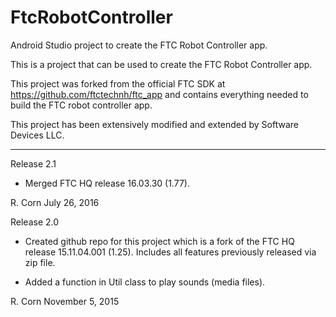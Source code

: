 # FtcRobotController
Android Studio project to create the FTC Robot Controller app.

This is a project that can be used to create the FTC Robot Controller app.

This project was forked from the official FTC SDK at https://github.com/ftctechnh/ftc_app and
contains everything needed to build the FTC robot controller app.

This project has been extensively modified and extended by Software Devices LLC.
***************************************************************************************************************

Release 2.1

*   Merged FTC HQ release 16.03.30 (1.77).

R. Corn
July 26, 2016

Release 2.0

*   Created github repo for this project which is a fork of the FTC HQ release 15.11.04.001 (1.25).
    Includes all features previously released via zip file.

*   Added a function in Util class to play sounds (media files).

R. Corn
November 5, 2015
